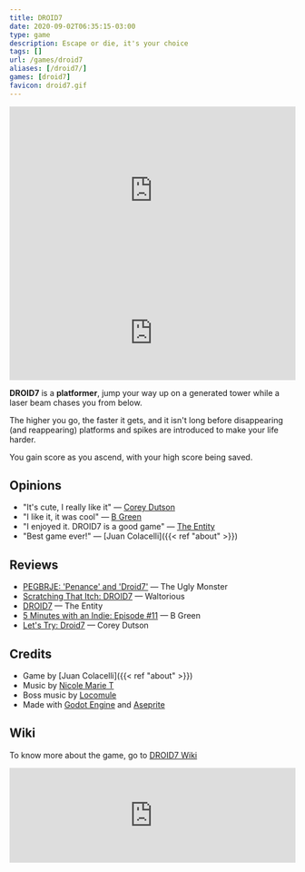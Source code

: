 ```yaml
---
title: DROID7
date: 2020-09-02T06:35:15-03:00
type: game
description: Escape or die, it's your choice
tags: []
url: /games/droid7
aliases: [/droid7/]
games: [droid7]
favicon: droid7.gif
---
```

<iframe width="100%" height="315" src="https://www.youtube-nocookie.com/embed/j_X7PdZHXOQ" title="YouTube video player" frameborder="0" allow="accelerometer; autoplay; clipboard-write; encrypted-media; gyroscope; picture-in-picture" allowfullscreen></iframe>

<iframe src="https://itch.io/embed/570980?linkback=true&amp;bg_color=16171a&amp;fg_color=fafdff&amp;link_color=ff2674&amp;border_color=222" width="100%" height="167" frameborder="0"><a href="https://juancolacelli.itch.io/droid7">DROID7 by Juan Colacelli</a></iframe>

**DROID7** is a **platformer**, jump your way up on a generated tower while a laser beam chases you from below.

The higher you go, the faster it gets, and it isn't long before disappearing (and reappearing) platforms and spikes are introduced to make your life harder.

You gain score as you ascend, with your high score being saved.

## Opinions

- "It's cute, I really like it" — [Corey Dutson](https://twitter.com/cdutson)
- "I like it, it was cool" — [B Green](https://twitter.com/Bgreaterthan)
- "I enjoyed it. DROID7 is a good game" — [The Entity](http://the-entity.net/)
- "Best game ever!" — [Juan Colacelli]({{< ref "about" >}})

## Reviews

- [PEGBRJE: 'Penance' and 'Droid7'](https://medium.com/theuglymonster/pegbrje-penance-and-droid7-54d41d19a825) — The Ugly Monster
- [Scratching That Itch: DROID7](https://waltoriouswritesaboutgames.com/2022/07/15/scratching-that-itch-droid7/) — Waltorious
- [DROID7](http://bundlescratching.the-entity.net/droid7) — The Entity
- [5 Minutes with an Indie: Episode #11](https://www.youtube.com/watch?v=n0q1kuzXhkg) — B Green
- [Let's Try: Droid7](https://www.youtube.com/watch?v=NxHDMtXUAwM) — Corey Dutson

## Credits

- Game by [Juan Colacelli]({{< ref "about" >}})
- Music by [Nicole Marie T](https://twitter.com/musicvsartstuff)
- Boss music by [Locomule](https://opengameart.org/users/locomule)
- Made with [Godot Engine](https://godotengine.org) and [Aseprite](https://aseprite.org)

## Wiki

To know more about the game, go to [DROID7 Wiki](wiki)

<iframe src="https://itch.io/embed/570980?linkback=true&amp;bg_color=16171a&amp;fg_color=fafdff&amp;link_color=ff2674&amp;border_color=222" width="100%" height="167" frameborder="0"><a href="https://juancolacelli.itch.io/droid7">DROID7 by Juan Colacelli</a></iframe>

